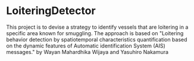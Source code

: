 # LoiteringDetector
This project is to devise a strategy to identify vessels that are loitering in a specific area known for smuggling. The approach is based on "Loitering behavior detection by spatiotemporal characteristics quantification based on the dynamic features of Automatic identification System (AIS) messages." by Wayan Mahardhika Wijaya and Yasuhiro Nakamura
